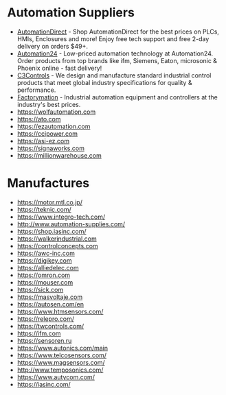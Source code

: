 # Automation Suppliers

- [AutomationDirect](https://automationdirect.com) - Shop AutomationDirect for the best prices on PLCs, HMIs, Enclosures and more! Enjoy free tech support and free 2-day delivery on orders $49+.
- [Automation24](https://automation24.com) - Low-priced automation technology at Automation24. Order products from top brands like ifm, Siemens, Eaton, microsonic & Phoenix online - fast delivery!
- [C3Controls](https://c3controls.com) - We design and manufacture standard industrial control products that meet global industry specifications for quality & performance.
- [Factorymation](https://factorymation.com) - Industrial automation equipment and controllers at the industry's best prices.
- https://wolfautomation.com
- https://ato.com
- https://ezautomation.com
- https://ccipower.com
- https://asi-ez.com
- https://signaworks.com
- https://millionwarehouse.com

# Manufactures

- https://motor.mtl.co.jp/
- https://teknic.com/
- https://www.integro-tech.com/
- http://www.automation-supplies.com/
- https://shop.iasinc.com/
- https://walkerindustrial.com
- https://controlconcepts.com
- https://awc-inc.com
- https://digikey.com
- https://alliedelec.com
- https://omron.com
- https://mouser.com
- https://sick.com
- https://masvoltaje.com
- https://autosen.com/en
- https://www.htmsensors.com/
- https://relepro.com/
- https://twcontrols.com/
- https://ifm.com
- https://sensoren.ru
- https://www.autonics.com/main
- https://www.telcosensors.com/
- https://www.magsensors.com/
- http://www.temposonics.com/
- https://www.autycom.com/
- https://iasinc.com/

